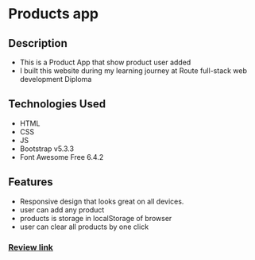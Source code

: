 # **Products app**

## Description

- This is a Product App that show product user added
- I built this website during my learning journey at Route full-stack web development Diploma

## Technologies Used

- HTML
- CSS
- JS
- Bootstrap v5.3.3
- Font Awesome Free 6.4.2

## Features

- Responsive design that looks great on all devices.
- user can add any product
- products is storage in localStorage of browser
- user can clear all products by one click

### [Review link](https://khaledradwan96.github.io/Prouducts-app/)

